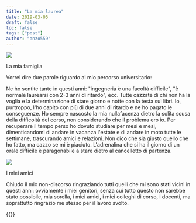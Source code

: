 ```yaml
---
title: "La mia laurea"
date: 2019-03-05
draft: false
toc: false
tags: ["post"]
author: "anzo559"
---
```


<img src="/images/laurea_01.jpg">
<p class='caption'>La mia famiglia</p>

Vorrei dire due parole riguardo al mio percorso universitario:

Ne ho sentite tante in questi anni: "ingegneria è una facoltà difficile", "è normale laurearsi con 2-3 anni di ritardo", ecc. 
Tutte cazzate di chi non ha la voglia e la determinazione di stare giorno e notte con la testa sui libri. Io, purtroppo, l'ho capito con più di due anni di ritardo e ne ho pagato le conseguenze.
Ho sempre nascosto la mia nullafacenza dietro la solita scusa della difficoltà del corso, non considerando che il problema ero io. 
Per recuperare il tempo perso ho dovuto studiare per mesi e mesi, dimenticandomi di andare in vacanza l'estate e di andare in moto tutte le settimane, trascurando amici e relazioni.
Non dico che sia giusto quello che ho fatto, ma cazzo se mi è piaciuto. L'adrenalina che si ha il giorno di un orale difficile è paragonabile a stare dietro al cancelletto di partenza.

<img src='/images/laurea_02.jpg'>
<p class='caption'>I miei amici</p>

Chiudo il mio non-discorso ringraziando tutti quelli che mi sono stati vicini in questi anni: ovviamente i miei genitori, senza cui tutto questo non sarebbe stato possibile, mia sorella, i miei amici, i miei colleghi di corso, i docenti, ma soprattutto ringrazio me stesso per il lavoro svolto. 

{{<instagram Buiy3Bnj-Xw>}}
